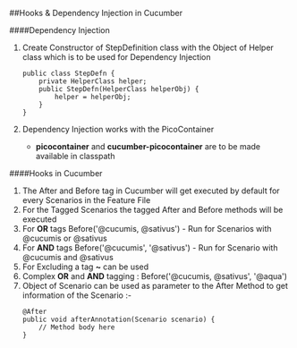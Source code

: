 ##Hooks & Dependency Injection in Cucumber

####Dependency Injection
1. Create Constructor of StepDefinition class with the Object of Helper class which is to be used for Dependency Injection
	```
	public class StepDefn {
		private HelperClass helper;
		public StepDefn(HelperClass helperObj) {
			helper = helperObj;
		}
	}
	```

2. Dependency Injection works with the PicoContainer
	- **picocontainer** and **cucumber-picocontainer** are to be made available in classpath

####Hooks in Cucumber
1. The After and Before tag in Cucumber will get executed by default for every Scenarios in the Feature File
2. For the Tagged Scenarios the tagged After and Before methods will be executed
3. For **OR** tags Before('@cucumis, @sativus') - Run for Scenarios with @cucumis or @sativus
4. For **AND** tags Before('@cucumis', '@sativus') - Run for Scenario with @cucumis and @sativus
5. For Excluding a tag **~** can be used 
6. Complex **OR** and **AND** tagging : Before('@cucumis, @sativus', '@aqua')
7. Object of Scenario can be used as parameter to the After Method to get information of the Scenario :-<br/>
	```
	@After 
	public void afterAnnotation(Scenario scenario) {
		// Method body here
	}
	```
